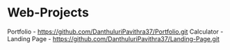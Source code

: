 # Web-Projects
Portfolio - https://github.com/DanthuluriPavithra37/Portfolio.git
Calculator - 
Landing Page - https://github.com/DanthuluriPavithra37/Landing-Page.git
